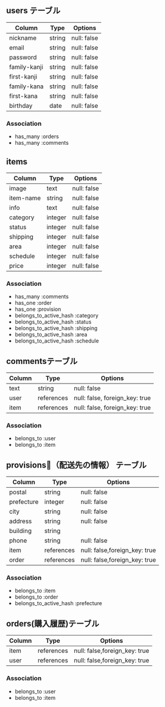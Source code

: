 ## users テーブル

| Column      | Type    | Options     |
| ------------| ------  | ----------- |
| nickname    | string  | null: false |
| email       | string  | null: false |
| password    | string  | null: false |
| family-kanji| string  | null: false |
| first-kanji | string  | null: false |
| family-kana | string  | null: false |
| first-kana  | string  | null: false |
| birthday    | date    | null: false |

### Association

- has_many :orders
- has_many :comments


## items 

| Column    | Type      | Options                        |
| ------    | ------    | ------------------------------ |
| image     | text      | null: false                    |
| item-name | string    | null: false                    |
| info      | text      | null: false                    |
| category  | integer   | null: false                    |
| status    | integer   | null: false                    |
| shipping  | integer   | null: false                    |
| area      | integer   | null: false                    |
| schedule  | integer   | null: false                    |
| price     | integer   | null: false                    |

### Association

- has_many :comments
- has_one :order
- has_one :provision
- belongs_to_active_hash :category
- belongs_to_active_hash :status
- belongs_to_active_hash :shipping
- belongs_to_active_hash :area
- belongs_to_active_hash :schedule

## commentsテーブル

| Column | Type       | Options                        |
| ------ | ---------- | ------------------------------ |
| text   | string     | null: false                    |
| user   | references | null: false, foreign_key: true |
| item   | references | null: false, foreign_key: true |

### Association

- belongs_to :user
- belongs_to :item

## provisions（配送先の情報） テーブル

| Column     | Type       | Options                        |
| -------    | ---------- | ------------------------------ |
| postal     | string     | null: false                    |
| prefecture | integer    | null: false                    |
| city       | string     | null: false                    |
| address    | string     | null: false                    |
| building   | string     |                                |
| phone      | string     | null: false                    |
| item       | references | null: false,foreign_key: true  |
| order      | references | null: false,foreign_key: true  |


### Association

- belongs_to :item
- belongs_to :order
- belongs_to_active_hash :prefecture

## orders(購入履歴)テーブル

| Column      | Type       | Options                        |
| ----------- | ---------- | ------------------------------ |
| item        | references | null: false,foreign_key: true  |
| user        | references | null: false,foreign_key: true  |
### Association

- belongs_to :user
- belongs_to :item

